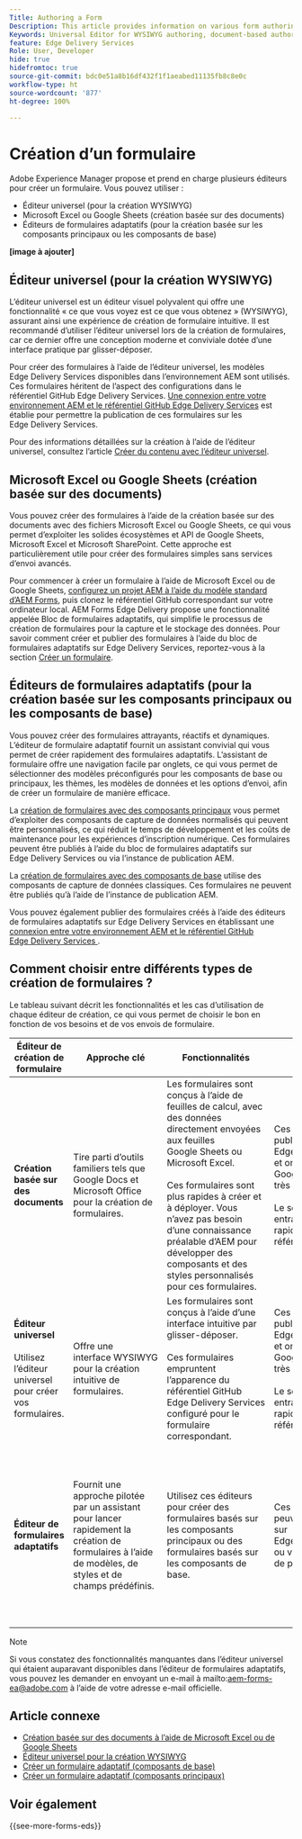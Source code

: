 ```yaml
---
Title: Authoring a Form
Description: This article provides information on various form authoring platforms, including the Universal Editor, document-based authoring, and Adaptive Forms editors (Core Components and Foundation Components).
Keywords: Universal Editor for WYSIWYG authoring, document-based authoring, Adaptive Forms editors, Adaptive Forms editors for Core Components authoring, Adaptive Forms editors for Foundation Components authoring
feature: Edge Delivery Services
Role: User, Developer
hide: true
hidefromtoc: true
source-git-commit: bdc0e51a8b16df432f1f1aeabed11135fb8c8e0c
workflow-type: ht
source-wordcount: '877'
ht-degree: 100%

---
```



# Création d’un formulaire

Adobe Experience Manager propose et prend en charge plusieurs éditeurs pour créer un formulaire. Vous pouvez utiliser :
* Éditeur universel (pour la création WYSIWYG)
* Microsoft Excel ou Google Sheets (création basée sur des documents)
* Éditeurs de formulaires adaptatifs (pour la création basée sur les composants principaux ou les composants de base)

**[image à ajouter]**

## Éditeur universel (pour la création WYSIWYG)

L’éditeur universel est un éditeur visuel polyvalent qui offre une fonctionnalité « ce que vous voyez est ce que vous obtenez » (WYSIWYG), assurant ainsi une expérience de création de formulaire intuitive. Il est recommandé d’utiliser l’éditeur universel lors de la création de formulaires, car ce dernier offre une conception moderne et conviviale dotée d’une interface pratique par glisser-déposer.

Pour créer des formulaires à l’aide de l’éditeur universel, les modèles Edge Delivery Services disponibles dans l’environnement AEM sont utilisés. Ces formulaires héritent de l’aspect des configurations dans le référentiel GitHub Edge Delivery Services. [Une connexion entre votre environnement AEM et le référentiel GitHub Edge Delivery Services](/help/edge/docs/forms/publishing-forms.md) est établie pour permettre la publication de ces formulaires sur les Edge Delivery Services.

Pour des informations détaillées sur la création à l’aide de l’éditeur universel, consultez l’article [Créer du contenu avec l’éditeur universel](https://experienceleague.adobe.com/fr/docs/experience-manager-cloud-service/content/sites/authoring/universal-editor/authoring).

## Microsoft Excel ou Google Sheets (création basée sur des documents)

Vous pouvez créer des formulaires à l’aide de la création basée sur des documents avec des fichiers Microsoft Excel ou Google Sheets, ce qui vous permet d’exploiter les solides écosystèmes et API de Google Sheets, Microsoft Excel et Microsoft SharePoint. Cette approche est particulièrement utile pour créer des formulaires simples sans services d’envoi avancés.

Pour commencer à créer un formulaire à l’aide de Microsoft Excel ou de Google Sheets, [configurez un projet AEM à l’aide du modèle standard d’AEM Forms](/help/edge/docs/forms/tutorial.md#create-a-new-aem-project-pre-configured-with-adaptive-forms-block), puis clonez le référentiel GitHub correspondant sur votre ordinateur local. AEM Forms Edge Delivery propose une fonctionnalité appelée Bloc de formulaires adaptatifs, qui simplifie le processus de création de formulaires pour la capture et le stockage des données. Pour savoir comment créer et publier des formulaires à l’aide du bloc de formulaires adaptatifs sur Edge Delivery Services, reportez-vous à la section [Créer un formulaire](/help/edge/docs/forms/create-forms.md).

## Éditeurs de formulaires adaptatifs (pour la création basée sur les composants principaux ou les composants de base)

Vous pouvez créer des formulaires attrayants, réactifs et dynamiques. L’éditeur de formulaire adaptatif fournit un assistant convivial qui vous permet de créer rapidement des formulaires adaptatifs. L’assistant de formulaire offre une navigation facile par onglets, ce qui vous permet de sélectionner des modèles préconfigurés pour les composants de base ou principaux, les thèmes, les modèles de données et les options d’envoi, afin de créer un formulaire de manière efficace.

La [création de formulaires avec des composants principaux](/help/forms/creating-adaptive-form-core-components.md) vous permet d’exploiter des composants de capture de données normalisés qui peuvent être personnalisés, ce qui réduit le temps de développement et les coûts de maintenance pour les expériences d’inscription numérique. Ces formulaires peuvent être publiés à l’aide du bloc de formulaires adaptatifs sur Edge Delivery Services ou via l’instance de publication AEM.

La [création de formulaires avec des composants de base](/help/forms/create-an-adaptive-form.md) utilise des composants de capture de données classiques. Ces formulaires ne peuvent être publiés qu’à l’aide de l’instance de publication AEM.

Vous pouvez également publier des formulaires créés à l’aide des éditeurs de formulaires adaptatifs sur Edge Delivery Services en établissant une [connexion entre votre environnement AEM et le référentiel GitHub Edge Delivery Services ](/help/edge/docs/forms/publishing-forms.md).

## Comment choisir entre différents types de création de formulaires ?

Le tableau suivant décrit les fonctionnalités et les cas d’utilisation de chaque éditeur de création, ce qui vous permet de choisir le bon en fonction de vos besoins et de vos envois de formulaire.

| **Éditeur de création de formulaire** | **Approche clé** | **Fonctionnalités** | **Méthode de publication** | **Cas d’utilisation** |
|--------|-----------|-------|-------|------------------------------------------------|
| **Création basée sur des documents** | Tire parti d’outils familiers tels que Google Docs et Microsoft Office pour la création de formulaires. | Les formulaires sont conçus à l’aide de feuilles de calcul, avec des données directement envoyées aux feuilles Google Sheets ou Microsoft Excel. </br> </br> Ces formulaires sont plus rapides à créer et à déployer. Vous n’avez pas besoin d’une connaissance préalable d’AEM pour développer des composants et des styles personnalisés pour ces formulaires. | Ces formulaires sont publiés sur Edge Delivery Services et ont un score Google Lighthouse très élevé. </br> </br> Le score élevé entraîne un rendu plus rapide et un meilleur référencement. | Ces formulaires sont parfaits pour le prototypage rapide ou les formulaires de base pour lesquels des services d’envoi avancés ne sont pas nécessaires. </br> </br> Ils sont adaptés aux formulaires d’enquête, d’enregistrement ou de commentaires nécessitant un stockage des données dans des feuilles de calcul. Ces formulaires sont publiés dans Edge Delivery Services |
| **Éditeur universel** </br> </br> Utilisez l’éditeur universel pour créer vos formulaires. | Offre une interface WYSIWYG pour la création intuitive de formulaires. | Les formulaires sont conçus à l’aide d’une interface intuitive par glisser-déposer. </br> </br> Ces formulaires empruntent l’apparence du référentiel GitHub Edge Delivery Services configuré pour le formulaire correspondant. | Ces formulaires sont publiés sur Edge Delivery Services et ont un score Google Lighthouse très élevé. </br> </br> Le score élevé entraîne un rendu plus rapide et un meilleur référencement. | Ces formulaires sont parfaits pour les sites et les pages Edge Delivery Service. Ces scénarios de formulaires impliquent des formulaires et des workflows complexes, des actions personnalisées ou des intégrations à des systèmes externes |
| **Éditeur de formulaires adaptatifs** | Fournit une approche pilotée par un assistant pour lancer rapidement la création de formulaires à l’aide de modèles, de styles et de champs prédéfinis. | Utilisez ces éditeurs pour créer des formulaires basés sur les composants principaux ou des formulaires basés sur les composants de base. | Ces formulaires peuvent être publiés sur Edge Delivery Services ou via des instances de publication AEM. | Utilisez ces éditeurs pour créer des formulaires basés sur les composants principaux ou des formulaires basés sur les composants de base. Ils sont parfaits pour les scénarios impliquant des formulaires et des workflows complexes, des actions personnalisées ou des intégrations à des systèmes externes. |


>[!NOTE]
>
>
> Si vous constatez des fonctionnalités manquantes dans l’éditeur universel qui étaient auparavant disponibles dans l’éditeur de formulaires adaptatifs, vous pouvez les demander en envoyant un e-mail à mailto:aem-forms-ea@adobe.com à l’aide de votre adresse e-mail officielle.

## Article connexe

* [Création basée sur des documents à l’aide de Microsoft Excel ou de Google Sheets](/help/edge/docs/forms/create-forms.md)
* [Éditeur universel pour la création WYSIWYG](https://experienceleague.adobe.com/fr/docs/experience-manager-cloud-service/content/edge-delivery/wysiwyg-authoring/authoring)
* [Créer un formulaire adaptatif (composants de base)](/help/forms/creating-adaptive-form.md)
* [Créer un formulaire adaptatif (composants principaux)](/help/forms/create-an-adaptive-form.md)

## Voir également

{{see-more-forms-eds}}